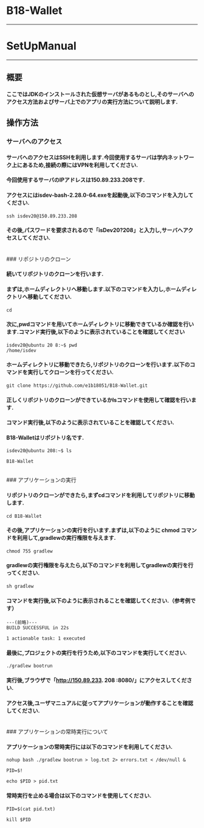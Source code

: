 # **B18-Wallet**
---
# SetUpManual
---

## 概要

#### ここではJDKのインストールされた仮想サーバがあるものとし,そのサーバへのアクセス方法およびサーバ上でのアプリの実行方法について説明します.

## 操作方法

### サーバへのアクセス

#### サーバへのアクセスはSSHを利用します.今回使用するサーバは学内ネットワーク上にあるため,接続の際にはVPNを利用してください.

#### 今回使用するサーバのIPアドレスは**150.89.233.208**です.

#### アクセスには**isdev-bash-2.28.0-64.exe**を起動後,以下のコマンドを入力してください.

```
ssh isdev20@150.89.233.208
```
#### その後,パスワードを要求されるので「**isDev20?208**」と入力し,サーバへアクセスしてください.
<br>
### リポジトリのクローン

#### 続いてリポジトリのクローンを行います.

#### まずは,ホームディレクトリへ移動します.以下のコマンドを入力し,ホームディレクトリへ移動してください.

```
cd
```

#### 次に,pwdコマンドを用いてホームディレクトリに移動できているか確認を行います.コマンド実行後,以下のように表示されていることを確認してください

```
isdev20@ubuntu 20 8:~$ pwd
/home/isdev
```

#### ホームディレクトリに移動できたら,リポジトリのクローンを行います.以下のコマンドを実行してクローンを行ってください.

```
git clone https://github.com/e1b18051/B18-Wallet.git
```

#### 正しくリポジトリのクローンができているかlsコマンドを使用して確認を行います.
#### コマンド実行後,以下のように表示されていることを確認してください.
#### **B18-Wallet**はリポジトリ名です.

```
isdev20@ubuntu 208:~$ ls

B18-Wallet
```
<br>
### アプリケーションの実行

#### リポジトリのクローンができたら,まずcdコマンドを利用してリポジトリに移動します.

```
cd B18-Wallet
```

#### その後,アプリケーションの実行を行います.まずは,以下のように chmod コマンドを利用して,gradlewの実行権限を与えます.

```
chmod 755 gradlew
```

#### gradlewの実行権限を与えたら,以下のコマンドを利用してgradlewの実行を行ってください.

```
sh gradlew
```
#### コマンドを実行後,以下のように表示されることを確認してください.（参考例です）

```
---(前略)---
BUILD SUCCESSFUL in 22s

1 actionable task: 1 executed
```

#### 最後に,プロジェクトの実行を行うため,以下のコマンドを実行してください.

```
./gradlew bootrun
```

#### 実行後,ブラウザで「**http://150.89.233. 208 :8080/**」にアクセスしてください.
#### アクセス後,ユーザマニュアルに従ってアプリケーションが動作することを確認してください.
<br>
### アプリケーションの常時実行について

#### アプリケーションの常時実行には以下のコマンドを利用してください.

```
nohup bash ./gradlew bootrun > log.txt 2> errors.txt < /dev/null &

PID=$!

echo $PID > pid.txt
```

#### 常時実行を止める場合は以下のコマンドを使用してください.

```
PID=$(cat pid.txt)

kill $PID
```
